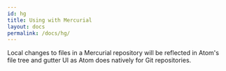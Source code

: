 ```yaml
---
id: hg
title: Using with Mercurial
layout: docs
permalink: /docs/hg/
---
```


Local changes to files in a Mercurial repository will be reflected in Atom's file tree and gutter 
UI as Atom does natively for Git repositories.